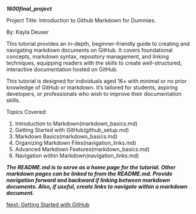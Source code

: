***1600final_project***

Project Title: Introduction to Github Markdown for Dummies.

By: Kayla Deuser 

This tutorial provides an in-depth, beginner-friendly guide to creating and navigating markdown documents on GitHub. It covers foundational concepts, markdown syntax, repository management, and linking techniques, equipping readers with the skills to create well-structured, interactive documentation hosted on GitHub.

This tutorial is designed for individuals aged 16+ with minimal or no prior knowledge of GitHub or markdown. It’s tailored for students, aspiring developers, or professionals who wish to improve their documentation skills.

Topics Covered:
1. Introduction to Markdown(markdown_basics.md)
2. Getting Started with GitHub(github_setup.md)
3. Markdown Basics(markdown_basics.md)
4. Organizing Markdown Files(navigation_links.md)
5. Advanced Markdown Features(markdown_basics.md)
6. Navigation within Markdown(navigation_links.md)

***The README.md is to serve as a home page for the tutorial. Other markdown pages can be linked to from the README.md. Provide navigation forward and backward if linking between markdown documents. Also, if useful, create links to navigate within a markdown document.***

[Next: Getting Started with GitHub](github_setup.md)


